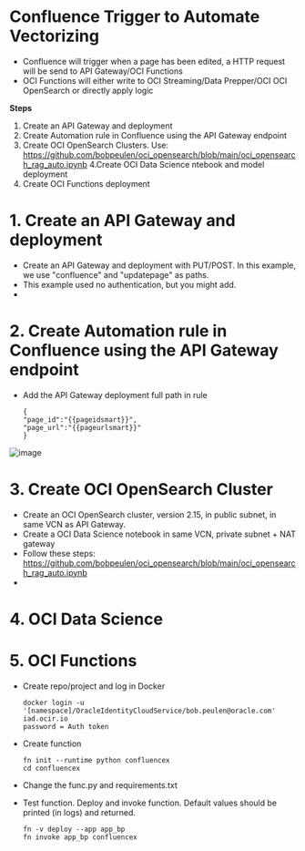 # Confluence Trigger to Automate Vectorizing

- Confluence will trigger when a page has been edited, a HTTP request will be send to API Gateway/OCI Functions
- OCI Functions will either write to OCI Streaming/Data Prepper/OCI OCI OpenSearch or directly apply logic

**Steps**

1. Create an API Gateway and deployment
2. Create Automation rule in Confluence using the API Gateway endpoint
3. Create OCI OpenSearch Clusters. 
   Use: https://github.com/bobpeulen/oci_opensearch/blob/main/oci_opensearch_rag_auto.ipynb
4.Create OCI Data Science ntebook and model deployment
5. Create OCI Functions deployment



# 1. Create an API Gateway and deployment
- Create an API Gateway and deployment with PUT/POST. In this example, we use "confluence" and "updatepage" as paths.
- This example used no authentication, but you might add.
- 
# 2. Create Automation rule in Confluence using the API Gateway endpoint
- Add the API Gateway deployment full path in rule

   ```
  {
   "page_id":"{{pageidsmart}}",
   "page_url":"{{pageurlsmart}}"
   }
   ```

![image](https://github.com/user-attachments/assets/aa232819-0666-4445-b7ef-e8c9f8b5f2b2)


# 3. Create OCI OpenSearch Cluster
- Create an OCI OpenSearch cluster, version 2.15, in public subnet, in same VCN as API Gateway.
- Create a OCI Data Science notebook in same VCN, private subnet + NAT gateway
- Follow these steps: https://github.com/bobpeulen/oci_opensearch/blob/main/oci_opensearch_rag_auto.ipynb
- 
# 4. OCI Data Science

# 5. OCI Functions

- Create repo/project and log in Docker
  ```
  docker login -u '[namespace]/OracleIdentityCloudService/bob.peulen@oracle.com' iad.ocir.io
  password = Auth token
  ```
  
- Create function
  ```
  fn init --runtime python confluencex
  cd confluencex
  ```
- Change the func.py and requirements.txt

- Test function. Deploy and invoke function. Default values should be printed (in logs) and returned.
  ```
  fn -v deploy --app app_bp
  fn invoke app_bp confluencex
  ```





